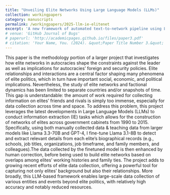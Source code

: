 ```yaml
---
title: "Unveiling Elite Networks Using Large Language Models (LLMs)"
collection: workingpapers
category: manuscripts
permalink: /workingpapers/2025-llm-ie-elitenet
excerpt: 'A new framework of automated text-to-network pipeline using LLMs.'
# venue: 'GitHub Journal of Bugs'
# paperurl: 'http://academicpages.github.io/files/paper3.pdf'
# citation: 'Your Name, You. (2024). &quot;Paper Title Number 3.&quot; <i>GitHub Journal of Bugs</i>. 1(3).'
---
```


This paper is the methodology portion of a larger project that investigates how elite networks in autocracies shape the constraints against the leader as well as implications for autocracies’ foreign and security policies. 
Elite relationships and interactions are a central factor shaping many phenomena of elite politics, which in turn have important social, economic, and political implications. Nevertheless, the study of elite networks and factional dynamics has been limited to separate countries and/or snapshots of time. This gap is understandable: the amount of work required for collecting information on elites’ friends and rivals is simply too immense, especially for data collection across time and space. To address this problem, this project leverages the latest developments in Large Language Models (LLMs) to conduct information extraction (IE) tasks which allows for the construction of networks of elites across government cabinets from 1990 to 2015. 
Specifically, using both manually collected data & teaching data from larger models like Llama 3.3-70B and GPT-4, I fine-tune Llama 3.1-8B to detect and extract relevant details from each elite’s biographical records (e.g., schools, job titles, organizations, job timeframe, and family members, and colleagues).The data collected by the finetuned model is then enhanced by human correction, before being used to build elite networks based on overlaps among elites’ working histories and family ties. 
The project adds to growing recent efforts of elite data collection, offering a powerful tool for capturing not only elites’ background but also their relationships. More broadly, this LLM-based framework enables large-scale data collection of various entities and events beyond elite politics, with relatively high accuracy and notably reduced resources.
